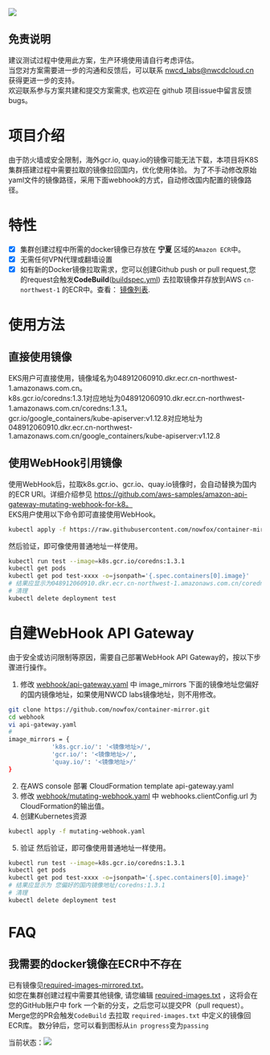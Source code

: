 ![](https://codebuild.ap-northeast-1.amazonaws.com/badges?uuid=eyJlbmNyeXB0ZWREYXRhIjoiU0k4WjlocEs4SXRqWmoxQTd4MzJIUUE1Nk1KU01UODBFTWRjdkRWclB4VDdoTWdjb0M0R2czaVoxWkRRQ041bkFlNlRoR1ArdVV3MHF0eGdyN3lPc3ZzPSIsIml2UGFyYW1ldGVyU3BlYyI6IkdZcnFHOFk5aE9UUmZydkciLCJtYXRlcmlhbFNldFNlcmlhbCI6MX0%3D&branch=master)

## 免责说明
建议测试过程中使用此方案，生产环境使用请自行考虑评估。  
当您对方案需要进一步的沟通和反馈后，可以联系 nwcd_labs@nwcdcloud.cn 获得更进一步的支持。  
欢迎联系参与方案共建和提交方案需求, 也欢迎在 github 项目issue中留言反馈bugs。    


# 项目介绍
由于防火墙或安全限制，海外gcr.io, quay.io的镜像可能无法下载，本项目将K8S集群搭建过程中需要拉取的镜像拉回国内，优化使用体验。
为了不手动修改原始yaml文件的镜像路径，采用下面webhook的方式，自动修改国内配置的镜像路径。

# 特性
- [x] 集群创建过程中所需的docker镜像已存放在 **宁夏** 区域的`Amazon ECR`中。
- [x] 无需任何VPN代理或翻墙设置
- [x] 如有新的Docker镜像拉取需求，您可以创建Github push or pull request,您的request会触发**CodeBuild**([buildspec.yml](./buildspec.yml))  去拉取镜像并存放到AWS `cn-northwest-1` 的ECR中。查看： [镜像列表](./mirror/required-images.txt).

# 使用方法
## 直接使用镜像
EKS用户可直接使用，镜像域名为048912060910.dkr.ecr.cn-northwest-1.amazonaws.com.cn。  
k8s.gcr.io/coredns:1.3.1对应地址为048912060910.dkr.ecr.cn-northwest-1.amazonaws.com.cn/coredns:1.3.1。  
gcr.io/google_containers/kube-apiserver:v1.12.8对应地址为048912060910.dkr.ecr.cn-northwest-1.amazonaws.com.cn/google_containers/kube-apiserver:v1.12.8
## 使用WebHook引用镜像
使用WebHook后，拉取k8s.gcr.io、gcr.io、quay.io镜像时，会自动替换为国内的ECR URI。详细介绍参见 https://github.com/aws-samples/amazon-api-gateway-mutating-webhook-for-k8。  
EKS用户使用以下命令即可直接使用WebHook。
```bash
kubectl apply -f https://raw.githubusercontent.com/nowfox/container-mirror/master/webhook/mutating-webhook.yaml
```
然后验证，即可像使用普通地址一样使用。
```bash
kubectl run test --image=k8s.gcr.io/coredns:1.3.1
kubectl get pods
kubectl get pod test-xxxx -o=jsonpath='{.spec.containers[0].image}'
# 结果应显示为048912060910.dkr.ecr.cn-northwest-1.amazonaws.com.cn/coredns:1.3.1
# 清理
kubectl delete deployment test
```

# 自建WebHook API Gateway
由于安全或访问限制等原因，需要自己部署WebHook API Gateway的，按以下步骤进行操作。
1. 修改 [webhook/api-gateway.yaml](./webhook/api-gateway.yaml) 中 image_mirrors 下面的镜像地址您偏好的国内镜像地址，如果使用NWCD labs镜像地址，则不用修改。
```bash
git clone https://github.com/nowfox/container-mirror.git
cd webhook
vi api-gateway.yaml
# 
image_mirrors = {
            'k8s.gcr.io/': '<镜像地址>/',
            'gcr.io/': '<镜像地址>/',
            'quay.io/': '<镜像地址>/'
}
```

2. 在AWS console 部署 CloudFormation template api-gateway.yaml
3. 修改 [webhook/mutating-webhook.yaml](./webhook/mutating-webhook.yaml) 中 webhooks.clientConfig.url 为CloudFormation的输出值。
4. 创建Kubernetes资源
```bash
kubectl apply -f mutating-webhook.yaml
```
5. 验证
然后验证，即可像使用普通地址一样使用。
```bash
kubectl run test --image=k8s.gcr.io/coredns:1.3.1
kubectl get pods
kubectl get pod test-xxxx -o=jsonpath='{.spec.containers[0].image}'
# 结果应显示为 您偏好的国内镜像地址/coredns:1.3.1
# 清理
kubectl delete deployment test
```

# FAQ
## 我需要的docker镜像在ECR中不存在
已有镜像见[required-images-mirrored.txt](./mirror/required-images-mirrored.txt)。  
如您在集群创建过程中需要其他镜像, 请您编辑 [required-images.txt](./mirror/required-images.txt) ，这将会在您的GitHub账户中 fork 一个新的分支，之后您可以提交PR（pull request）。 Merge您的PR会触发`CodeBuild` 去拉取 `required-images.txt` 中定义的镜像回ECR库。 数分钟后，您可以看到图标从`in progress`变为`passing`

当前状态：![](https://codebuild.ap-northeast-1.amazonaws.com/badges?uuid=eyJlbmNyeXB0ZWREYXRhIjoiU0k4WjlocEs4SXRqWmoxQTd4MzJIUUE1Nk1KU01UODBFTWRjdkRWclB4VDdoTWdjb0M0R2czaVoxWkRRQ041bkFlNlRoR1ArdVV3MHF0eGdyN3lPc3ZzPSIsIml2UGFyYW1ldGVyU3BlYyI6IkdZcnFHOFk5aE9UUmZydkciLCJtYXRlcmlhbFNldFNlcmlhbCI6MX0%3D&branch=master)